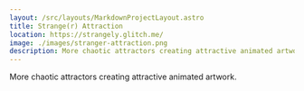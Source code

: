 ```yaml
---
layout: /src/layouts/MarkdownProjectLayout.astro
title: Strange(r) Attraction
location: https://strangely.glitch.me/
image: ./images/stranger-attraction.png
description: More chaotic attractors creating attractive animated artwork.
---
```

More chaotic attractors creating attractive animated artwork.